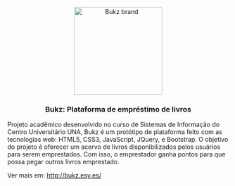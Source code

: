<!-- PROJECT LOGO -->
<p align="center">
  <a href="#">
    <img src="https://github.com/lisboaxd/bukz/blob/master/public/src/img/bukz-red.png" width="200px" alt="Bukz brand">
  </a>

  <h3 align="center">Bukz: Plataforma de empréstimo de livros</h3>
</p>

Projeto acadêmico desenvolvido no curso de Sistemas de Informação do Centro Universitário UNA, Bukz é um protótipo de plataforma feito com as tecnologias web: HTML5, CSS3, JavaScript, JQuery, e Bootstrap. 
O objetivo do projeto é oferecer um acervo de livros disponibilizados pelos usuários para serem emprestados. Com isso, o emprestador ganha pontos para que possa pegar outros livros emprestado.

Ver mais em: http://bukz.esy.es/